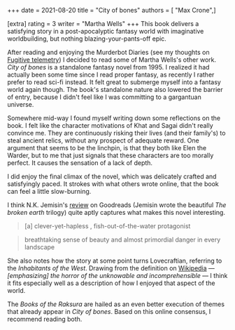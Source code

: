 +++
date = 2021-08-20
title = "City of bones"
authors = [ "Max Crone",]

[extra]
rating = 3
writer = "Martha Wells"
+++
This book delivers a satisfying story in a post-apocalyptic fantasy world with imaginative worldbuilding, but nothing blazing-your-pants-off epic. 
<!-- more -->
After reading and enjoying the Murderbot Diaries (see my thoughts on [Fugitive telemetry](/books/fugitive-telemetry)) I decided to read some of Martha Wells's other work.
*City of bones* is a standalone fantasy novel from 1995.
I realized it had actually been some time since I read proper fantasy, as recently I rather prefer to read sci-fi instead.
It felt great to submerge myself into a fantasy world again though.
The book's standalone nature also lowered the barrier of entry, because I didn't feel like I was committing to a gargantuan universe.

Somewhere mid-way I found myself writing down some reflections on the book.
I felt like the character motivations of Khat and Sagai didn't really convince me.
They are continuously risking their lives (and their family's) to steal ancient relics, without any prospect of adequate reward.
One argument that seems to be the linchpin, is that they both like Elen the Warder, but to me that just signals that these characters are too morally perfect.
It causes the sensation of a lack of depth.

I did enjoy the final climax of the novel, which was delicately crafted and satisfyingly paced.
It strokes with what others wrote online, that the book can feel a little slow-burning.

I think N.K. Jemisin's [review](https://www.goodreads.com/review/show/376629746) on Goodreads (Jemisin wrote the beautiful *The broken earth* trilogy) quite aptly captures what makes this novel interesting.

> [a] clever-yet-hapless , fish-out-of-the-water protagonist

> breathtaking sense of beauty and almost primordial danger in every landscape

She also notes how the story at some point turns Lovecraftian, referring to the *Inhabitants of the West*.
Drawing from the definition on [Wikipedia](https://en.wikipedia.org/wiki/Lovecraftian_horror) — *[emphasizing] the horror of the unknowable and incomprehensible* — I think it fits especially well as a description of how I enjoyed that aspect of the world.

The *Books of the Raksura* are hailed as an even better execution of themes that already appear in *City of bones*.
Based on this online consensus, I recommend reading both.
